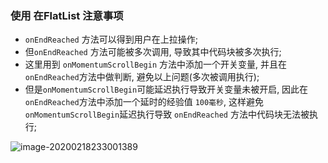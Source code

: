 



### 使用 在FlatList 注意事项
- `onEndReached` 方法可以得到用户在上拉操作;
- 但`onEndReached` 方法可能被多次调用, 导致其中代码块被多次执行;
- 这里用到 `onMomentumScrollBegin` 方法中添加一个开关变量, 并且在`onEndReached`方法中做判断, 避免以上问题(多次被调用执行);
- 但是`onMomentumScrollBegin`可能延迟执行导致开关变量未被开启, 因此在`onEndReached`方法中添加一个延时的经验值 `100毫秒`, 这样避免`onMomentumScrollBegin`延迟执行导致 `onEndReached` 方法中代码块无法被执行;

![image-20200218233001389](/Users/dk/Desktop/github/GitBookNote/ReactNative/imooc笔记/images/image-20200218233001389.png)

